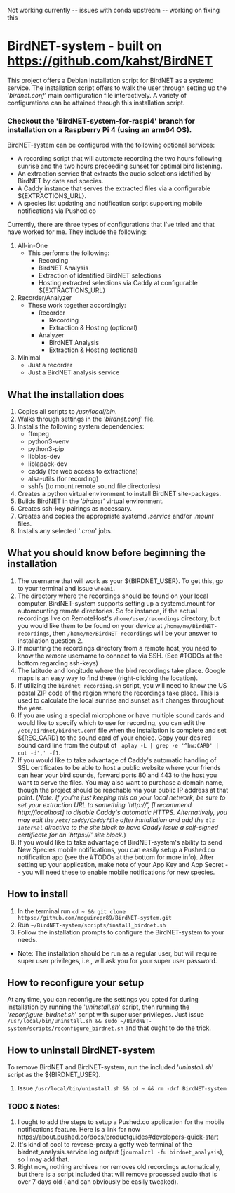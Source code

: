 Not working currently -- issues with conda upstream -- working on fixing this

# BirdNET-system - built on https://github.com/kahst/BirdNET
This project offers a Debian installation script for BirdNET as a systemd service. The installation script offers to walk the user through setting up the '*birdnet.conf*' main configuration file interactively. A variety of configurations can be attained through this installation script.

### Checkout the 'BirdNET-system-for-raspi4' branch for installation on a Raspberry Pi 4 (using an arm64 OS).

BirdNET-system can be configured with the following optional services:
- A recording script that will automate recording the two hours following sunrise and the two hours preceeding sunset for optimal bird listening.
- An extraction service that extracts the audio selections idetified by BirdNET by date and species.
- A Caddy instance that serves the extracted files via a configurable ${EXTRACTIONS_URL}.
- A species list updating and notification script supporting mobile notifications via Pushed.co

Currently, there are three types of configurations that I've tried and that have worked for me. They include the following:
1. All-in-One
   - This performs the following:
     - Recording
     - BirdNET Analysis
     - Extraction of identified BirdNET selections
     - Hosting extracted selections via Caddy at configurable ${EXTRACTIONS_URL}
1. Recorder/Analyzer
   - These work together accordingly:
     - Recorder
       - Recording
       - Extraction & Hosting (optional)
     - Analyzer
       - BirdNET Analysis
       - Extraction & Hosting (optional)
1. Minimal
   - Just a recorder
   - Just a BirdNET analysis service

## What the installation does
1. Copies all scripts to */usr/local/bin*.
1. Walks through settings in the *'birdnet.conf'* file.
1. Installs the following system dependencies:
	- ffmpeg
	- python3-venv
	- python3-pip
	- libblas-dev
	- liblapack-dev
	- caddy (for web access to extractions)
	- alsa-utils (for recording)
	- sshfs (to mount remote sound file directories)
1. Creates a python virtual environment to install BirdNET site-packages.
1. Builds BirdNET in the *'birdnet'* virtual environment.
1. Creates ssh-key pairings as necessary.
1. Creates and copies the appropriate systemd *.service* and/or *.mount* files.
1. Installs any selected '*.cron*' jobs.

## What you should know before beginning the installation
1. The username that will work as your ${BIRDNET_USER}. To get this, go to your terminal and issue `whoami`.
1. The directory where the recordings should be found on your local computer. BirdNET-system supports setting up a systemd.mount for automounting remote directories. So for instance, if the actual recordings live on RemoteHost's `/home/user/recordings` directory, but you would like them to be found on your device at `/home/me/BirdNET-recordings`, then `/home/me/BirdNET-recordings` will be your answer to installation question 2.
1. If mounting the recordings directory from a remote host, you need to know the *remote* username to connect to via SSH. (See #TODOs at the bottom regarding ssh-keys)
1. The latitude and longitude where the bird recordings take place. Google maps is an easy way to find these (right-clicking the location).
1. If utilizing the `birdnet_recording.sh` script, you will need to know the US postal ZIP code of the region where the recordings take place. This is used to calculate the local sunrise and sunset as it changes throughout the year.
1. If you are using a special microphone or have multiple sound cards and would like to specify which to use for recording, you can edit the `/etc/birdnet/birdnet.conf` file when the installation is complete and set ${REC_CARD} to the sound card of your choice. Copy your desired sound card line from the output of ` aplay -L | grep -e '^hw:CARD' | cut -d',' -f1`.
1. If you would like to take advantage of Caddy's automatic handling of SSL certificates to be able to host a public website where your friends can hear your bird sounds, forward ports 80 and 443 to the host you want to serve the files. You may also want to purchase a domain name, though the project should be reachable via your public IP address at that point. (*Note: If you're just keeping this on your local network, be sure to set your extraction URL to something 'http://', [I recommend http://localhost] to disable Caddy's automatic HTTPS. Alternatively, you may edit the `/etc/caddy/Caddyfile` after installation and add the `tls internal` directive to the site block to have Caddy issue a self-signed certificate for an 'https://' site block.*)
1. If you would like to take advantage of BirdNET-system's ability to send New Species mobile notifications, you can easily setup a Pushed.co notification app (see the #TODOs at the bottom for more info). After setting up your application, make note of your App Key and App Secret -- you will need these to enable mobile notifications for new species.

## How to install
1. In the terminal run `cd ~ && git clone https://github.com/mcguirepr89/BirdNET-system.git`
1. Run `~/BirdNET-system/scripts/install_birdnet.sh`
1. Follow the installation prompts to configure the BirdNET-system to your needs.
- Note: The installation should be run as a regular user, but will require super user privileges, i.e., will ask you for your super user password.

## How to reconfigure your setup
At any time, you can reconfigure the settings you opted for during installation by running the '*uninstall.sh*' script, then running the '*reconfigure_birdnet.sh*' script with super user privileges.
Just issue `/usr/local/bin/uninstall.sh && sudo ~/BirdNET-system/scripts/reconfigure_birdnet.sh` and that ought to do the trick.

## How to uninstall BirdNET-system
To remove BirdNET and BirdNET-system, run the included '*uninstall.sh*' script as the ${BIRDNET_USER}.
1. Issue `/usr/local/bin/uninstall.sh && cd ~ && rm -drf BirdNET-system`

### TODO & Notes:
1. I ought to add the steps to setup a Pushed.co application for the mobile notifications feature. Here is a link for now https://about.pushed.co/docs/productguides#developers-quick-start
1. It's kind of cool to reverse-proxy a gotty web terminal of the birdnet_analysis.service log output (`journalctl -fu birdnet_analysis`), so I may add that.
1. Right now, nothing archives nor removes old recordings automatically, but there is a script included that will remove processed audio that is over 7 days old ( and can obviously be easily tweaked).
